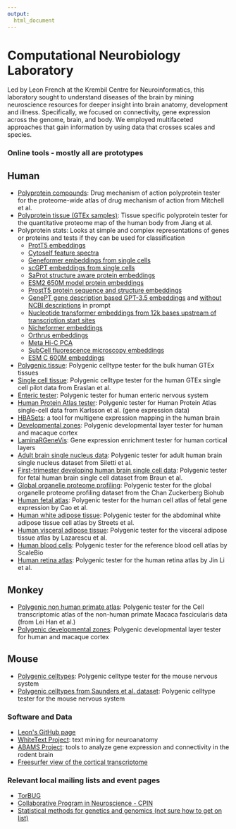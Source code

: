 ```yaml
---
output:
  html_document
---
```



# Computational Neurobiology Laboratory

Led by Leon French at the Krembil Centre for Neuroinformatics, this laboratory sought to understand diseases of the brain by mining neuroscience resources for deeper insight into brain anatomy, development and illness. Specifically, we focused on connectivity, gene expression across the genome, brain, and body. We employed multifaceted approaches that gain information by using data that crosses scales and species. 

### Online tools - mostly all are prototypes

## Human
* [Polyprotein compounds](https://poly-brain.shinyapps.io/polyprotein_drugs/): Drug mechanism of action polyprotein tester for the proteome-wide atlas of drug mechanism of action from Mitchell et al.
* [Polyprotein tissue (GTEx samples)](https://poly-brain.shinyapps.io/polyprotein_atlas/): Tissue specific polyprotein tester for the quantitative proteome map of the human body from Jiang et al.
* Polyprotein stats: Looks at simple and complex representations of genes or proteins and tests if they can be used for classification 
  * [ProtT5 embeddings](https://probe-t5-protein-embeddings.streamlit.app/) 
  * [Cytoself feature spectra](https://polyproteinstats-czi.streamlit.app/)
  * [Geneformer embeddings from single cells](https://polyproteinstats-geneformer.streamlit.app/)
  * [scGPT embeddings from single cells](https://probe-scgpt-gene-embeddings.streamlit.app/)
  * [SaProt structure aware protein embeddings](https://saprot-embeddings.streamlit.app/)
  * [ESM2 650M model protein embeddings](https://esm2-650m-embeddings.streamlit.app/)
  * [ProstT5 protein sequence and structure embeddings](https://prostt5-embeddings.streamlit.app/)
  * [GenePT gene description based GPT-3.5 embeddings](https://gene-pt-embeddings.streamlit.app/) and [without NCBI descriptions](https://gene-pt-embeddings-non-ncbi.streamlit.app/) in prompt
  * [Nucleotide transformer embeddings from 12k bases upstream of transcription start sites](https://nucleotide-transformer-embeddings.streamlit.app/)
  * [Nicheformer embeddings](https://nicheformer-embeddings.streamlit.app/)
  * [Orthrus embeddings](https://apps.healthuniverse.com/elp-ilu-kfw/)
  * [Meta Hi-C PCA](https://hi-c-embed.streamlit.app/)
  * [SubCell fluorescence microscopy embeddings](https://subcell-embed.streamlit.app/)
  * [ESM C 600M embeddings](https://esm-c-600-embeddings.streamlit.app/)
* [Polygenic tissue](https://derekhoward.shinyapps.io/gtex_enrichment/): Polygenic celltype tester for the bulk human GTEx tissues
* [Single cell tissue](https://polygenic.shinyapps.io/polygenic_gtex_single_cell/): Polygenic celltype tester for the human GTEx single cell pilot data from Eraslan et al.
* [Enteric tester](https://derekhoward.shinyapps.io/enteric_enrichment/): Polygenic tester for human enteric nervous system
* [Human Protein Atlas tester](https://polygenic.shinyapps.io/polygenic_singlecell_from_hpa/): Polygenic tester for Human Protein Atlas single-cell data from Karlsson et al. (gene expression data)
* [HBASets](https://hbaset.msl.ubc.ca/): a tool for multigene expression mapping in the human brain
* [Developmental zones](https://brain.shinyapps.io/polygenic_layers/): Polygenic developmental layer tester for human and macaque cortex
* [LaminaRGeneVis](https://ethanhkim.shinyapps.io/transcriptome_app/): Gene expression enrichment tester for human cortical layers
* [Adult brain single nucleus data](https://poly-brain.shinyapps.io/polygenic_snrna_from_siletti_et_al/): Polygenic tester for adult human brain single nucleus dataset from Siletti et al.
* [First-trimester developing human brain single cell data](https://poly-brain.shinyapps.io/polygenic_snrna_from_braun_et_al/): Polygenic tester for fetal human brain single cell dataset from Braun et al.
* [Global organelle proteome profiling](https://poly-brain.shinyapps.io/polygenic_organelles/): Polygenic tester for the global organelle proteome profiling dataset from the Chan Zuckerberg Biohub
* [Human fetal atlas](https://polygenes.shinyapps.io/polygeneic_fetal_human/): Polygenic tester for the human cell atlas of fetal gene expression by Cao et al.
* [Human white adipose tissue](https://polygenes.shinyapps.io/polygeneic_white_adipose/): Polygenic tester for the abdominal white adipose tissue cell atlas by Streets et al. 
* [Human visceral adipose tissue](https://polygenes.shinyapps.io/polygenic_visceral_adipose/): Polygenic tester for the visceral adipose tissue atlas by Lazarescu et al.
* [Human blood cells](https://polygenes.shinyapps.io/polygeneic_blood_human/): Polygenic tester for the reference blood cell atlas by ScaleBio
* [Human retina atlas](https://polygenes.shinyapps.io/polygenic_retina/): Polygenic tester for the human retina atlas by Jin Li et al.



## Monkey
* [Polygenic non human primate atlas](https://polygenic.shinyapps.io/nhpca_polygenic/): Polygenic tester for the Cell transcriptomic atlas of the non-human primate Macaca fascicularis data (from Lei Han et al.)
* [Polygenic developmental zones](https://brain.shinyapps.io/polygenic_layers/): Polygenic developmental layer tester for human and macaque cortex


## Mouse

* [Polygenic celltypes](https://brain.shinyapps.io/polygenic_celltypes/): Polygenic celltype tester for the mouse nervous system
* [Polygenic celltypes from Saunders et al. dataset](https://brain.shinyapps.io/polygenicsaunderssinglecell/): Polygenic celltype tester for the mouse nervous system

### Software and Data

* [Leon's GitHub page](https://github.com/leonfrench)
* [WhiteText Project](http://www.chibi.ubc.ca/WhiteText/): text mining for neuroanatomy
* [ABAMS Project](https://github.com/leonfrench/ABAMS/tree/master/BAMSandAllen): tools to analyze gene expression and connectivity in the rodent brain
* [Freesurfer view of the cortical transcriptome](http://figshare.com/articles/A_FreeSurfer_view_of_the_cortical_transcriptome_generated_from_the_Allen_Human_Brain_Atlas/1439749)

### Relevant local mailing lists and event pages

* [TorBUG](https://lists.torbug.org/mailman/listinfo/announce)
* [Collaborative Program in Neuroscience - CPIN](http://www.neuroscience.utoronto.ca/aboutus/join-cpin.htm) 
* [Statistical methods for genetics and genomics (not sure how to get on list)](https://stage.utoronto.ca/home/isss)
